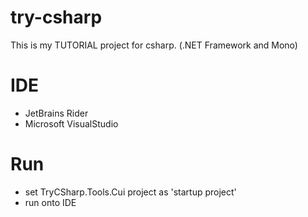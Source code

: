 # try-csharp
This is my TUTORIAL project for csharp. (.NET Framework and Mono)

# IDE
- JetBrains Rider
- Microsoft VisualStudio

# Run
+ set TryCSharp.Tools.Cui project as 'startup project'
+ run onto IDE
